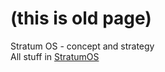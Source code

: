 # (this is old page)
Stratum OS - concept and strategy  
All stuff in [StratumOS](https://github.com/StratumOS/StratumOS)
